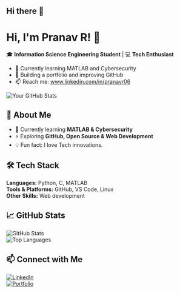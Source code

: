 ## Hi there 👋

# Hi, I'm Pranav R! 👋  
🎓 **Information Science Engineering Student** | 💻 **Tech Enthusiast**    

- 🌱 Currently learning MATLAB and Cybersecurity  
- 🚀 Building a portfolio and improving GitHub  
- 📫 Reach me: www.linkedin.com/in/pranavr06  

![Your GitHub Stats](https://github-readme-stats.vercel.app/api?username=pranavr06&show_icons=true)


## 🚀 About Me  
- 🌱 Currently learning **MATLAB & Cybersecurity**  
- ⚡ Exploring **GitHub, Open Source & Web Development**    
- 💡 Fun fact: I love Tech innovations.

## 🛠️ Tech Stack  
**Languages:** Python, C, MATLAB  
**Tools & Platforms:** GitHub, VS Code, Linux  
**Other Skills:** Web development

## 📈 GitHub Stats  
![GitHub Stats](https://github-readme-stats.vercel.app/api?username=pranavr06&show_icons=true&theme=radical)  
![Top Languages](https://github-readme-stats.vercel.app/api/top-langs/?username=pranavr06&layout=compact&theme=radical)  

## 📫 Connect with Me  
[![LinkedIn](https://img.shields.io/badge/LinkedIn-0077B5?style=for-the-badge&logo=linkedin&logoColor=white)](your-linkedin-profile)  
[![Portfolio](https://img.shields.io/badge/Portfolio-000000?style=for-the-badge&logo=github&logoColor=white)](your-portfolio-link)  
